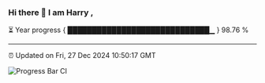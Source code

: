 ### Hi there 👋 I am Harry , 

⏳ Year progress { █████████████████████████████▁ } 98.76 %

---

⏰ Updated on Fri, 27 Dec 2024 10:50:17 GMT

![Progress Bar CI](https://github.com/duykhang68/duykhang68/workflows/Progress%20Bar%20CI/badge.svg)
